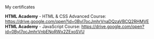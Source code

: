 My certificates

<b>HTML Academy</b> - HTML & CSS Advanced Course: https://drive.google.com/open?id=0ByI7ocJmhrVnaDQzaVBCQ2RHMVE
<b>HTML Academy</b> - JavaScript Course: https://drive.google.com/open?id=0ByI7ocJmhrVnbENoRWx2ZExoSVU

